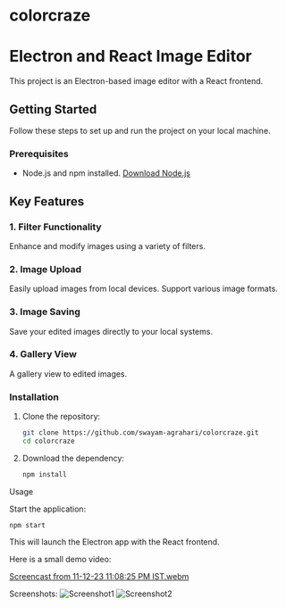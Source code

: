 # colorcraze
# Electron and React Image Editor

This project is an Electron-based image editor with a React frontend.

## Getting Started

Follow these steps to set up and run the project on your local machine.

### Prerequisites

- Node.js and npm installed. [Download Node.js](https://nodejs.org/)


## Key Features

### 1. Filter Functionality
Enhance and modify images using a variety of filters.

### 2. Image Upload
Easily upload images from local devices. Support various image formats.

### 3. Image Saving
Save your edited images directly to your local systems.

### 4. Gallery View
A gallery view to edited images.

### Installation

1. Clone the repository:

   ```bash
   git clone https://github.com/swayam-agrahari/colorcraze.git
   cd colorcraze

2. Download the dependency:
   ```bash
   npm install

  Usage 

Start the application:

    
    npm start
    
This will launch the Electron app with the React frontend.

Here is a small demo video:

[Screencast from 11-12-23 11:08:25 PM IST.webm](https://github.com/swayam-agrahari/colorcraze/assets/109474492/c635d545-1b52-4cd4-87e0-c2354510bed6)

Screenshots:
![Screenshot1](https://github.com/swayam-agrahari/colorcraze/assets/109474492/83194e93-68af-41d7-a9ec-7884445bd482)
![Screenshot2](https://github.com/swayam-agrahari/colorcraze/assets/109474492/d07b5cca-c50e-4e66-a1c6-882012c8c26c)




